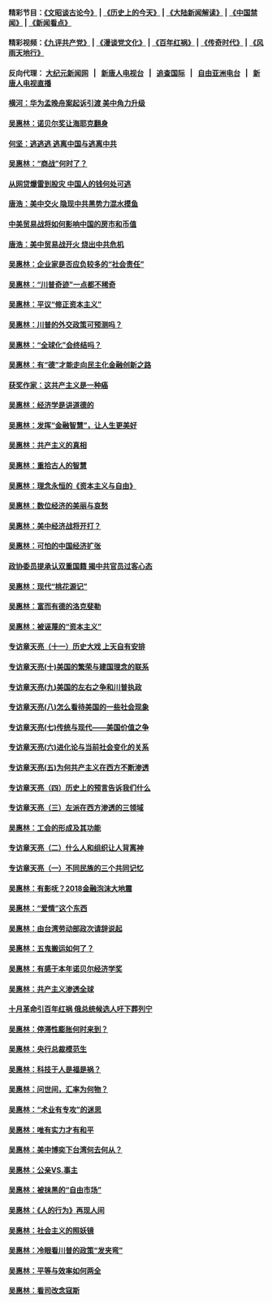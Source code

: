 #### 精彩节目：[《文昭谈古论今》](http://155.138.201.177/wenzhao) | [《历史上的今天》](http://155.138.201.177/today-in-history) | [《大陆新闻解读》](http://155.138.201.177/ntdtv-comedy) | [《中国禁闻》](http://155.138.201.177/ntdtv-news) | [《新闻看点》](http://155.138.201.177/news-insight) 

 #### 精彩视频：[《九评共产党》](http://155.138.201.177:10000/videos/jiuping) | [《漫谈党文化》](http://155.138.201.177:10000/videos/mtdwh) | [《百年红祸》](http://155.138.201.177:10000/videos/bnhh) | [《传奇时代》](http://155.138.201.177:10000/videos/legend) | [《风雨天地行》](http://155.138.201.177:10000/videos/fytdx) 

 #### 反向代理： [大纪元新闻网](http://155.138.201.177:10080/) &nbsp;&nbsp;|&nbsp;&nbsp; [新唐人电视台](http://155.138.201.177:8000/) &nbsp;&nbsp;|&nbsp;&nbsp; [追查国际](http://155.138.201.177:10010/) &nbsp;&nbsp;|&nbsp;&nbsp; [自由亚洲电台](http://155.138.201.177:9800/) &nbsp;&nbsp;|&nbsp;&nbsp; [新唐人电视直播](http://155.138.201.177/) 

#### [横河：华为孟晚舟案起诉引渡 美中角力升级](../pages/nsc423/n11027230.md?t=02200637) 

#### [吴惠林：诺贝尔奖让海耶克翻身](../pages/nsc423/n10890049.md?t=02200637) 

#### [何坚：逃逃逃 逃离中国与逃离中共](../pages/nsc423/n10592891.md?t=02200637) 

#### [吴惠林：“商战”何时了？](../pages/nsc423/n10573558.md?t=02200637) 

#### [从网贷爆雷到股灾 中国人的钱何处可逃](../pages/nsc423/n10572800.md?t=02200637) 

#### [唐浩：美中交火 隐现中共黑势力混水摸鱼](../pages/nsc423/n10544040.md?t=02200637) 

#### [中美贸易战将如何影响中国的房市和币值](../pages/nsc423/n10543697.md?t=02200637) 

#### [唐浩：美中贸易战开火 烧出中共危机](../pages/nsc423/n10540126.md?t=02200637) 

#### [吴惠林：企业家是否应负较多的“社会责任”](../pages/nsc423/n10535022.md?t=02200637) 

#### [吴惠林：“川普奇迹”一点都不稀奇](../pages/nsc423/n10512808.md?t=02200637) 

#### [吴惠林：平议“修正资本主义”](../pages/nsc423/n10495724.md?t=02200637) 

#### [吴惠林：川普的外交政策可预测吗？](../pages/nsc423/n10462387.md?t=02200637) 

#### [吴惠林：“全球化”会终结吗？](../pages/nsc423/n10452838.md?t=02200637) 

#### [吴惠林：有“德”才能走向民主化金融创新之路](../pages/nsc423/n10432292.md?t=02200637) 

#### [获奖作家：这共产主义是一种癌](../pages/nsc423/n10431541.md?t=02200637) 

#### [吴惠林：经济学是讲道德的](../pages/nsc423/n10398014.md?t=02200637) 

#### [吴惠林：发挥“金融智慧”，让人生更美好](../pages/nsc423/n10375019.md?t=02200637) 

#### [吴惠林：共产主义的真相](../pages/nsc423/n10351394.md?t=02200637) 

#### [吴惠林：重拾古人的智慧](../pages/nsc423/n10337691.md?t=02200637) 

#### [吴惠林：理念永恒的《资本主义与自由》](../pages/nsc423/n10316274.md?t=02200637) 

#### [吴惠林：数位经济的美丽与哀愁](../pages/nsc423/n10292946.md?t=02200637) 

#### [吴惠林：美中经济战将开打？](../pages/nsc423/n10258825.md?t=02200637) 

#### [吴惠林：可怕的中国经济扩张](../pages/nsc423/n10219147.md?t=02200637) 

#### [政协委员提承认双重国籍 揭中共官员过客心态](../pages/nsc423/n10208809.md?t=02200637) 

#### [吴惠林：现代“桃花源记”](../pages/nsc423/n10185234.md?t=02200637) 

#### [吴惠林：富而有德的洛克斐勒](../pages/nsc423/n10142264.md?t=02200637) 

#### [吴惠林：被诬蔑的“资本主义”](../pages/nsc423/n10124816.md?t=02200637) 

#### [专访章天亮（十一）历史大戏 上天自有安排](../pages/nsc423/n10094905.md?t=02200637) 

#### [专访章天亮(十)美国的繁荣与建国理念的联系](../pages/nsc423/n10094899.md?t=02200637) 

#### [专访章天亮(九)美国的左右之争和川普执政](../pages/nsc423/n10094889.md?t=02200637) 

#### [专访章天亮(八)怎么看待美国的一些社会现象](../pages/nsc423/n10094857.md?t=02200637) 

#### [专访章天亮(七)传统与现代——美国价值之争](../pages/nsc423/n10093140.md?t=02200637) 

#### [专访章天亮(六)进化论与当前社会变化的关系](../pages/nsc423/n10092036.md?t=02200637) 

#### [专访章天亮(五)为何共产主义在西方不断渗透](../pages/nsc423/n10083620.md?t=02200637) 

#### [专访章天亮（四）历史上的预言告诉我们什么](../pages/nsc423/n10083606.md?t=02200637) 

#### [专访章天亮（三）左派在西方渗透的三领域](../pages/nsc423/n10081115.md?t=02200637) 

#### [吴惠林：工会的形成及其功能](../pages/nsc423/n10080633.md?t=02200637) 

#### [专访章天亮（二）什么人和组织让人背离神](../pages/nsc423/n10076637.md?t=02200637) 

#### [专访章天亮（一）不同民族的三个共同记忆](../pages/nsc423/n10074188.md?t=02200637) 

#### [吴惠林：有影呒？2018金融泡沫大地震](../pages/nsc423/n10040534.md?t=02200637) 

#### [吴惠林：“爱情”这个东西](../pages/nsc423/n10019423.md?t=02200637) 

#### [吴惠林：由台湾劳动部政次请辞说起](../pages/nsc423/n9979679.md?t=02200637) 

#### [吴惠林：五鬼搬运如何了？](../pages/nsc423/n9925338.md?t=02200637) 

#### [吴惠林：有感于本年诺贝尔经济学奖](../pages/nsc423/n9871883.md?t=02200637) 

#### [吴惠林：共产主义渗透全球](../pages/nsc423/n9812748.md?t=02200637) 

#### [十月革命引百年红祸 俄总统候选人吁下葬列宁](../pages/nsc423/n9810182.md?t=02200637) 

#### [吴惠林：停滞性膨胀何时来到？](../pages/nsc423/n9764136.md?t=02200637) 

#### [吴惠林：央行总裁模范生](../pages/nsc423/n9728134.md?t=02200637) 

#### [吴惠林：科技于人是福是祸？](../pages/nsc423/n9672982.md?t=02200637) 

#### [吴惠林：问世间，汇率为何物？](../pages/nsc423/n9621788.md?t=02200637) 

#### [吴惠林：“术业有专攻”的迷思](../pages/nsc423/n9580363.md?t=02200637) 

#### [吴惠林：唯有实力才有和平](../pages/nsc423/n9529599.md?t=02200637) 

#### [吴惠林：美中博奕下台湾何去何从？](../pages/nsc423/n9483598.md?t=02200637) 

#### [吴惠林：公亲VS.事主](../pages/nsc423/n9425637.md?t=02200637) 

#### [吴惠林：被抹黑的“自由市场”](../pages/nsc423/n9351545.md?t=02200637) 

#### [吴惠林：《人的行为》再现人间](../pages/nsc423/n9296339.md?t=02200637) 

#### [吴惠林：社会主义的照妖镜](../pages/nsc423/n9243460.md?t=02200637) 

#### [吴惠林：冷眼看川普的政策“发夹弯”](../pages/nsc423/n9120684.md?t=02200637) 

#### [吴惠林：平等与效率如何两全](../pages/nsc423/n9075430.md?t=02200637) 

#### [吴惠林：看司改念寇斯](../pages/nsc423/n9024915.md?t=02200637) 

